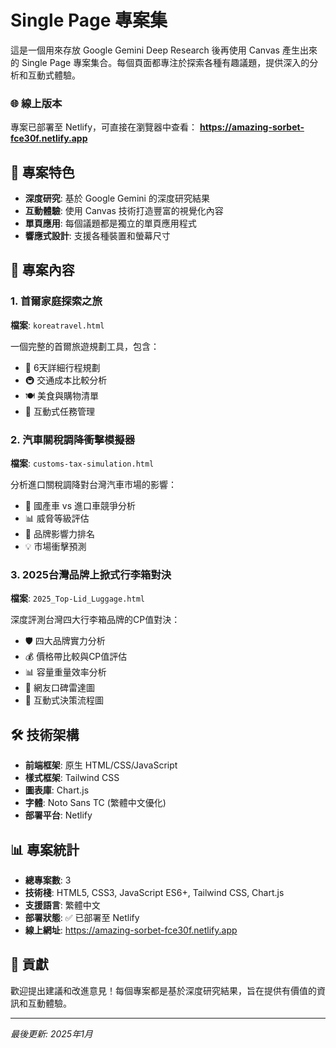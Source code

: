 # Single Page 專案集

這是一個用來存放 Google Gemini Deep Research 後再使用 Canvas 產生出來的 Single Page 專案集合。每個頁面都專注於探索各種有趣議題，提供深入的分析和互動式體驗。

### 🌐 線上版本
專案已部署至 Netlify，可直接在瀏覽器中查看：
**https://amazing-sorbet-fce30f.netlify.app**

## 🎯 專案特色
- **深度研究**: 基於 Google Gemini 的深度研究結果
- **互動體驗**: 使用 Canvas 技術打造豐富的視覺化內容
- **單頁應用**: 每個議題都是獨立的單頁應用程式
- **響應式設計**: 支援各種裝置和螢幕尺寸

## 📁 專案內容
### 1. 首爾家庭探索之旅
**檔案**: `koreatravel.html`

一個完整的首爾旅遊規劃工具，包含：
- 📅 6天詳細行程規劃
- 🚇 交通成本比較分析
- 🍽️ 美食與購物清單
- 🎯 互動式任務管理

### 2. 汽車關稅調降衝擊模擬器
**檔案**: `customs-tax-simulation.html`

分析進口關稅調降對台灣汽車市場的影響：
- 🚗 國產車 vs 進口車競爭分析
- 📊 威脅等級評估
- 🎯 品牌影響力排名
- 💡 市場衝擊預測

### 3. 2025台灣品牌上掀式行李箱對決
**檔案**: `2025_Top-Lid_Luggage.html`

深度評測台灣四大行李箱品牌的CP值對決：
- 🛡️ 四大品牌實力分析
- 💰 價格帶比較與CP值評估
- 📊 容量重量效率分析
- 🎯 網友口碑雷達圖
- 🔄 互動式決策流程圖

## 🛠️ 技術架構

- **前端框架**: 原生 HTML/CSS/JavaScript
- **樣式框架**: Tailwind CSS
- **圖表庫**: Chart.js
- **字體**: Noto Sans TC (繁體中文優化)
- **部署平台**: Netlify


## 📊 專案統計

- **總專案數**: 3
- **技術棧**: HTML5, CSS3, JavaScript ES6+, Tailwind CSS, Chart.js
- **支援語言**: 繁體中文
- **部署狀態**: ✅ 已部署至 Netlify
- **線上網址**: https://amazing-sorbet-fce30f.netlify.app

## 🤝 貢獻

歡迎提出建議和改進意見！每個專案都是基於深度研究結果，旨在提供有價值的資訊和互動體驗。

---

*最後更新: 2025年1月* 